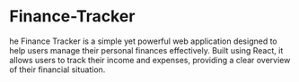 # Finance-Tracker
he Finance Tracker is a simple yet powerful web application designed to help users manage their personal finances effectively. Built using React, it allows users to track their income and expenses, providing a clear overview of their financial situation.
